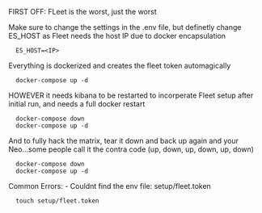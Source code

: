 FIRST OFF: FLeet is the worst, just the worst

Make sure to change the settings in the .env file, but definetly change ES_HOST as Fleet needs the host IP due to docker encapsulation

      ES_HOST=<IP>

Everything is dockerized and creates the fleet token automagically

      docker-compose up -d
 
HOWEVER it needs kibana to be restarted to incorperate Fleet setup after initial run, and needs a full docker restart

      docker-compose down
      docker-compose up -d

And to fully hack the matrix, tear it down and back up again and your Neo...some people call it the contra code (up, down, up, down, up, down)

      docker-compose down
      docker-compose up -d
      
     
Common Errors:
      - Couldnt find the env file: setup/fleet.token
     
      touch setup/fleet.token

